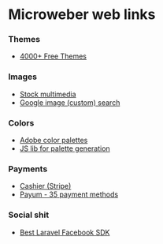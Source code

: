 Microweber web links
========

### Themes
* [4000+ Free Themes](http://billionthemes.com/)

### Images
* [Stock multimedia](http://api.shutterstock.com/)
* [Google image (custom) search](https://developers.google.com/custom-search/json-api/v1/overview)

### Colors
* [Adobe color palettes](https://color.adobe.com/explore/newest/?time=all)
* [JS lib for palette generation](https://github.com/c0bra/color-scheme-js)

### Payments
* [Cashier (Stripe)](http://laravel.com/docs/4.2/billing)
* [Payum - 35 payment methods](https://github.com/Payum/PayumLaravelPackage)

### Social shit
* [Best Laravel Facebook SDK](https://github.com/SammyK/LaravelFacebookSdk)
